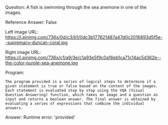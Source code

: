 Question: A fish is swimming through the sea anemone in one of the images.

Reference Answer: False

Left image URL: https://i.pinimg.com/736x/0d/c3/b1/0dc3b177621487a47d0c2016893d5f5e--supremacy-duncan-coral.jpg

Right image URL: https://i.pinimg.com/736x/c1/a9/3e/c1a93e5f9c0a16eb1ca71c14ac5d362e--the-color-purple-sea-anemone.jpg

Program:

```
The program provided is a series of logical steps to determine if a given statement is true or false based on the content of the images. Each statement is evaluated step by step using the VQA (Visual Question Answering) function, which takes an image and a question as input and returns a boolean answer. The final answer is obtained by evaluating a series of expressions that combine the individual answers.
```
Answer: Runtime error: 'provided'

